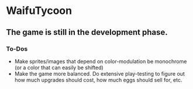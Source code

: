 # WaifuTycoon

## The game is still in the development phase.

### To-Dos
* Make sprites/images that depend on color-modulation be monochrome (or a color that can easily be shifted)
* Make the game more balanced. Do extensive play-testing to figure out how much upgrades should cost, how much eggs should sell for, etc.
